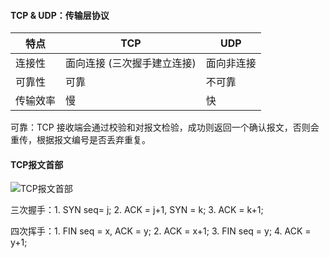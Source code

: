 #### TCP & UDP：传输层协议

| 特点     | TCP                         | UDP        |
| -------- | --------------------------- | ---------- |
| 连接性   | 面向连接 (三次握手建立连接) | 面向非连接 |
| 可靠性   | 可靠                        | 不可靠     |
| 传输效率 | 慢                          | 快         |

可靠：TCP 接收端会通过校验和对报文检验，成功则返回一个确认报文，否则会重传，根据报文编号是否丢弃重复。



#### TCP报文首部

![TCP报文首部](https://camo.githubusercontent.com/78f58951bb9ea91fb68d5cb85e4b0136d997cdbd/687474703a2f2f696d672e6d792e6373646e2e6e65742f75706c6f6164732f3230313231302f32332f313335303938343238335f353835372e6a7067)



三次握手：1. SYN seq= j; 2. ACK = j+1, SYN = k; 3. ACK = k+1;

四次挥手：1. FIN seq = x, ACK = y; 2. ACK = x+1; 3. FIN seq = y; 4. ACK = y+1;